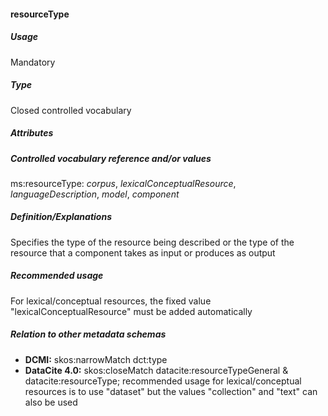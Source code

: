 #### resourceType
##### Usage
Mandatory
##### Type
Closed controlled vocabulary
##### Attributes
 
##### Controlled vocabulary reference and/or values
ms:resourceType: _corpus_, _lexicalConceptualResource_, _languageDescription_, _model_, _component_
##### Definition/Explanations
Specifies the type of the resource being described or the type of the resource that a component takes as input or produces as output
##### Recommended usage
For lexical/conceptual resources, the fixed value "lexicalConceptualResource" must be added automatically
##### Relation to other metadata schemas
* **DCMI:** skos:narrowMatch dct:type
* **DataCite 4.0:** skos:closeMatch datacite:resourceTypeGeneral & datacite:resourceType; recommended usage for lexical/conceptual resources is to use "dataset" but the values "collection" and "text" can also be used
